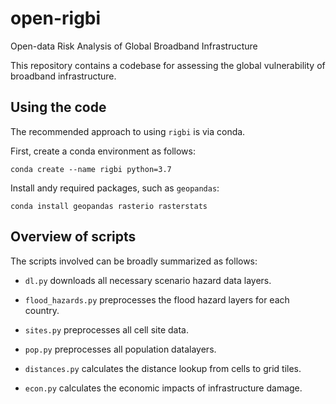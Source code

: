 # open-rigbi
Open-data Risk Analysis of Global Broadband Infrastructure

This repository contains a codebase for assessing the global vulnerability of broadband
infrastructure.


## Using the code

The recommended approach to using `rigbi` is via conda.

First, create a conda environment as follows:

    conda create --name rigbi python=3.7

Install andy required packages, such as `geopandas`:

    conda install geopandas rasterio rasterstats


## Overview of scripts

The scripts involved can be broadly summarized as follows:

- `dl.py` downloads all necessary scenario hazard data layers.
- `flood_hazards.py` preprocesses the flood hazard layers for each country.
- `sites.py` preprocesses all cell site data.
- `pop.py` preprocesses all population datalayers.
- `distances.py` calculates the distance lookup from cells to grid tiles.


- `econ.py` calculates the economic impacts of infrastructure damage.
